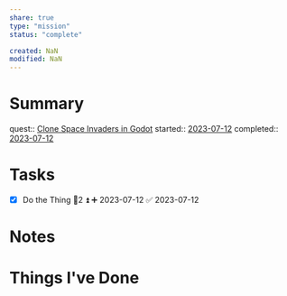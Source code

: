 ```yaml
---
share: true
type: "mission"
status: "complete"

created: NaN 
modified: NaN
---
```

 
# Summary
quest:: [Clone Space Invaders in Godot](./Clone%20Space%20Invaders%20in%20Godot.md)
started:: [2023-07-12](./2023-07-12.md)
completed:: [2023-07-12](./2023-07-12.md)
# Tasks
- [x] Do the Thing  🥄2 ⏫ ➕ 2023-07-12 ✅ 2023-07-12
# Notes

# Things I've Done